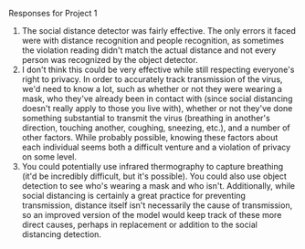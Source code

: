 Responses for Project 1

1. The social distance detector was fairly effective. The only errors it faced were with distance recognition and people recognition, as sometimes the violation reading didn't match the actual distance and not every person was recognized by the object detector.
2. I don't think this could be very effective while still respecting everyone's right to privacy. In order to accurately track transmission of the virus, we'd need to know a lot, such as whether or not they were wearing a mask, who they've already been in contact with (since social distancing doesn't really apply to those you live with), whether or not they've done something substantial to transmit the virus (breathing in another's direction, touching another, coughing, sneezing, etc.), and a number of other factors. While probably possible, knowing these factors about each individual seems both a difficult venture and a violation of privacy on some level.
3. You could potentially use infrared thermography to capture breathing (it'd be incredibly difficult, but it's possible). You could also use object detection to see who's wearing a mask and who isn't. Additionally, while social distancing is certainly a great practice for preventing transmission, distance itself isn't necessarily the cause of transmission, so an improved version of the model would keep track of these more direct causes, perhaps in replacement or addition to the social distancing detection.
